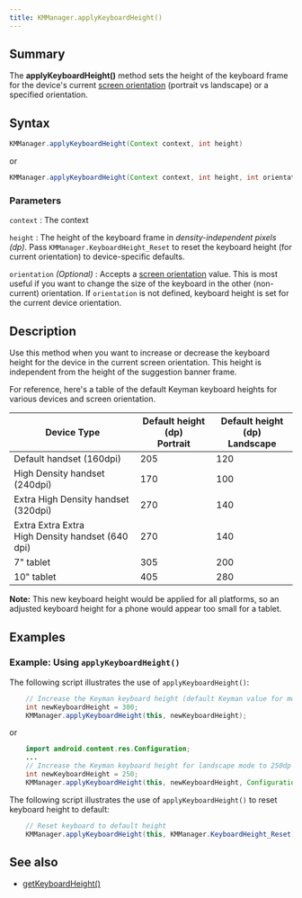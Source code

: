 ```yaml
---
title: KMManager.applyKeyboardHeight()
---
```


## Summary
The **applyKeyboardHeight()** method sets the height of the keyboard frame for 
the device's current [screen orientation](https://developer.android.com/training/multiscreen/screensizes#TaskUseOriQuali) 
(portrait vs landscape) or a specified orientation.

## Syntax
```java
KMManager.applyKeyboardHeight(Context context, int height)
```
or

```java
KMManager.applyKeyboardHeight(Context context, int height, int orientation)
```

### Parameters

`context`
: The context

`height`
: The height of the keyboard frame in *density-independent pixels (dp)*. Pass `KMManager.KeyboardHeight_Reset` to reset the keyboard height (for current orientation) to device-specific defaults.

`orientation` _(Optional)_
: Accepts a [screen orientation](https://developer.android.com/training/multiscreen/screensizes#TaskUseOriQuali) value. This is most useful if you want to change the size of the keyboard in the other (non-current) orientation. If `orientation` is not defined, keyboard height is set for the current device orientation.

## Description
Use this method when you want to increase or decrease the keyboard height for 
the device in the current screen orientation. This height is independent from 
the height of the suggestion banner frame.

For reference, here's a table of the default Keyman keyboard heights for various devices and screen orientation.
 
 Device Type                    | Default height (dp)<br>Portrait | Default height (dp)<br>Landscape |
|-------------------------------|---------------------------------|----------------------------------|
| Default handset (160dpi)      | 205 | 120 |
| High Density handset (240dpi) | 170 | 100 |
| Extra High Density handset (320dpi) | 270 | 140 |
| Extra Extra Extra<br>High Density handset (640 dpi) | 270 | 140 |
| 7" tablet                     | 305 | 200 |
| 10" tablet                    | 405 | 280 |

**Note:** This new keyboard height would be applied for all platforms, so an 
adjusted keyboard height for a phone would appear too small for a tablet.

## Examples

### Example: Using `applyKeyboardHeight()`
The following script illustrates the use of `applyKeyboardHeight()`:

```java
    // Increase the Keyman keyboard height (default Keyman value for most phones is 205dp)
    int newKeyboardHeight = 300;
    KMManager.applyKeyboardHeight(this, newKeyboardHeight);
```

or

```java
    import android.content.res.Configuration;
    ...
    // Increase the Keyman keyboard height for landscape mode to 250dp (default Keyman value for most phones is 100dp)
    int newKeyboardHeight = 250;
    KMManager.applyKeyboardHeight(this, newKeyboardHeight, Configuration.ORIENTATION_LANDSCAPE);
```


The following script illustrates the use of `applyKeyboardHeight()` to reset keyboard height to default:

```java
    // Reset keyboard to default height
    KMManager.applyKeyboardHeight(this, KMManager.KeyboardHeight_Reset);
```

## See also
* [getKeyboardHeight()](getKeyboardHeight)
